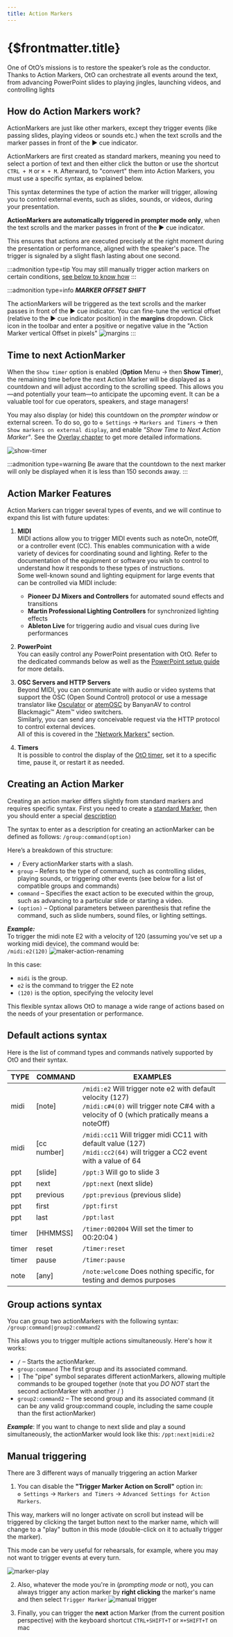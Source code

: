 ```yaml
---
title: Action Markers
---
```


# {$frontmatter.title}

One of OtO’s missions is to restore the speaker’s role as the conductor. Thanks to Action Markers, OtO can orchestrate all events around the text, from advancing PowerPoint slides to playing jingles, launching videos, and controlling lights

## How do Action Markers work?

ActionMarkers are just like other markers, except they trigger events (like passing slides, playing videos or sounds etc.) when the text scrolls and the marker passes in front of the **▶** cue indicator.

ActionMarkers are first created as standard markers, meaning you need to select a portion of text and then either click <Icon d="addMarker"/> the button or use the shortcut `CTRL + M` or `⌘ + M`. Afterward, to "convert" them into Action Markers, you must use a specific syntax, as explained below.

This syntax determines the type of action the marker will trigger, allowing you to control external events, such as slides, sounds, or videos, during your presentation.

**ActionMarkers are automatically triggered in prompter mode only**, when the text scrolls and the marker passes in front of the **▶** cue indicator.

This ensures that actions are executed precisely at the right moment during the presentation or performance, aligned with the speaker's pace.
The trigger is signaled by a slight flash lasting about one second.

:::admonition type=tip
You may still manually trigger action markers on certain conditions, [see below to know how](#manual-triggering)
:::

:::admonition type=info
**_MARKER OFFSET SHIFT_**

The actionMarkers will be triggered as the text scrolls and the marker passes in front of the ▶ cue indicator.
You can fine-tune the vertical offset (relative to the ▶ cue indicator position) in the **margins** dropdown. Click <Icon d="margins" /> icon in the toolbar and enter a positive or negative value in the "Action Marker vertical Offset in pixels"
![margins](/margins.jpg)
:::

## Time to next ActionMarker

When the `Show timer` option is enabled (**Option** Menu → then **Show Timer**), the remaining time before the next Action Marker will be displayed as a countdown and will adjust according to the scrolling speed. This allows you—and potentially your team—to anticipate the upcoming event. It can be a valuable tool for cue operators, speakers, and stage managers!

You may also display (or hide) this countdown on the _prompter window_ or external screen.
To do so, go to `⚙ Settings` -> `Markers and Timers` -> then `Show markers on external display`, and enable _"Show Time to Next Action Marker"_.
See the [Overlay chapter](/docs/advanced/overlays) to get more detailed informations.

![show-timer](/show-timer.webp)

:::admonition type=warning
Be aware that the countdown to the next marker will only be displayed when it is less than 150 seconds away.
:::

## Action Marker Features

Action Markers can trigger several types of events, and we will continue to expand this list with future updates:

1. **MIDI**  
   MIDI actions allow you to trigger MIDI events such as noteOn, noteOff, or a controller event (CC). This enables communication with a wide variety of devices for coordinating sound and lighting. Refer to the documentation of the equipment or software you wish to control to understand how it responds to these types of instructions.  
   Some well-known sound and lighting equipment for large events that can be controlled via MIDI include:

   - **Pioneer DJ Mixers and Controllers** for automated sound effects and transitions
   - **Martin Professional Lighting Controllers** for synchronized lighting effects
   - **Ableton Live** for triggering audio and visual cues during live performances

2. **PowerPoint**  
   You can easily control any PowerPoint presentation with OtO. Refer to the dedicated commands below as well as the [PowerPoint setup guide](/docs/markers/powerpoint-setup) for more details.

3. **OSC Servers and HTTP Servers**  
   Beyond MIDI, you can communicate with audio or video systems that support the OSC (Open Sound Control) protocol or use a message translator like [Osculator](https://osculator.net/) or [atemOSC](https://www.atemosc.com/) by BanyanAV to control Blackmagic™ Atem™ video switchers.  
   Similarly, you can send any conceivable request via the HTTP protocol to control external devices.  
   All of this is covered in the ["Network Markers"](/docs/markers/network-markers) section.

4. **Timers**  
   It is possible to control the display of the [OtO timer](/docs/advanced/overlays#time-bar), set it to a specific time, pause it, or restart it as needed.

## Creating an Action Marker

Creating an action marker differs slightly from standard markers and requires specific syntax.
First you need to create a [standard Marker](/docs/markers/standard-markers#creating-a-marker), then you should enter a special [description](/docs/markers/standard-markers#renaming-the-marker-description)

The syntax to enter as a description for creating an actionMarker can be defined as follows:
`/group:command(option)`

Here’s a breakdown of this structure:

- `/` Every actionMarker starts with a slash.
- `group` – Refers to the type of command, such as controlling slides, playing sounds, or triggering other events (see below for a list of compatible groups and commands)
- `command` – Specifies the exact action to be executed within the group, such as advancing to a particular slide or starting a video.
- `(option)` – Optional parameters between parenthesis that refine the command, such as slide numbers, sound files, or lighting settings.

**_Example:_**<br>
To trigger the midi note E2 with a velocity of 120 (assuming you've set up a working midi device), the command would be:<br> `/midi:e2(120)`
![maker-action-renaming](/marker-action-rename.webp)

In this case:

- `midi` is the group.
- `e2` is the command to trigger the E2 note
- `(120)` is the option, specifying the velocity level

This flexible syntax allows OtO to manage a wide range of actions based on the needs of your presentation or performance.

## Default actions syntax

Here is the list of command types and commands natively supported by OtO and their syntax.

| TYPE  | COMMAND     | EXAMPLES                                                                                                                                                    |
| ----- | ----------- | ----------------------------------------------------------------------------------------------------------------------------------------------------------- |
| midi  | [note]      | `/midi:e2` Will trigger note e2 with default velocity (127)<br>`/midi:c#4(0)` will trigger note C#4 with a velocity of 0 (which pratically means a noteOff) |
| midi  | [cc number] | `/midi:cc11` Will trigger midi CC11 with default value (127)<br>`/midi:cc2(64)` will trigger a CC2 event with a value of 64                                 |
| ppt   | [slide]     | `/ppt:3` Will go to slide 3                                                                                                                                 |
| ppt   | next        | `/ppt:next` (next slide)                                                                                                                                    |
| ppt   | previous    | `/ppt:previous` (previous slide)                                                                                                                            |
| ppt   | first       | `/ppt:first`                                                                                                                                                |
| ppt   | last        | `/ppt:last`                                                                                                                                                 |
| timer | [HHMMSS]    | `/timer:002004` Will set the timer to 00:20:04 )                                                                                                            |
| timer | reset       | `/timer:reset`                                                                                                                                              |
| timer | pause       | `/timer:pause`                                                                                                                                              |
| note  | [any]       | `/note:welcome` Does nothing specific, for testing and demos purposes                                                                                       |

## Group actions syntax

You can group two actionMarkers with the following syntax:
`/group:command|group2:command2`

This allows you to trigger multiple actions simultaneously. Here's how it works:

- `/` – Starts the actionMarker.
- `group:command` The first group and its associated command.
- `|` The "pipe" symbol separates different actionMarkers, allowing multiple commands to be grouped together (note that you _DO NOT_ start the second actionMarker with another / )
- `group2:command2` – The second group and its associated command (it can be any valid group:command couple, including the same couple than the first actionMarker)

**_Example_**:
If you want to change to next slide and play a sound simultaneously, the actionMarker would look like this:
`/ppt:next|midi:e2`

## Manual triggering

There are 3 different ways of manually triggering an action Marker

1. You can disable the **"Trigger Marker Action on Scroll"** option in:<br> `⚙ Settings` -> `Markers and Timers` -> `Advanced Settings for Action Markers`.<br>

This way, markers will no longer activate on scroll but instead will be triggered by clicking the target button next to the marker name, which will change to a "play" button in this mode (double-click on it to actually trigger the marker).

This mode can be very useful for rehearsals, for example, where you may not want to trigger events at every turn.

![marker-play](/marker-play-noscroll.webp)

2. Also, whatever the mode you're in (_prompting mode_ or not), you can always trigger any action marker by **right clicking** the marker's name and then select
   `Trigger Marker`
   ![manual trigger](/markers-right-click.jpg)

3. Finally, you can trigger the **next** action Marker (from the current position perspective) with the keyboard shortcut `CTRL+SHIFT+T` or `⌘+SHIFT+T` on mac
